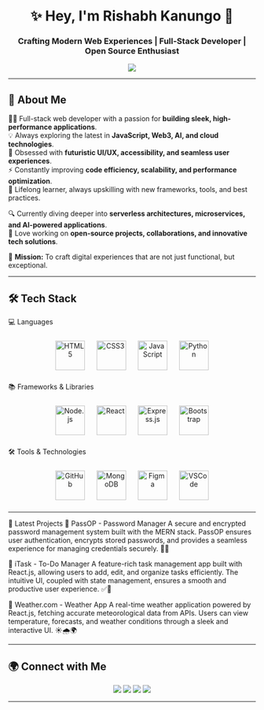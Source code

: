 <h1 align="center">✨ Hey, I'm Rishabh Kanungo 🚀</h1>
<h3 align="center">Crafting Modern Web Experiences | Full-Stack Developer | Open Source Enthusiast</h3>

<p align="center">
  <img src="https://readme-typing-svg.herokuapp.com?font=Inter&size=22&pause=1000&color=00F7D1&center=true&vCenter=true&width=500&lines=Full-Stack+Web+Developer;Mern-Stack+Web+Developer;Frontend+Web+Developer;Building+Scalable+Web+Apps;Exploring+New+Technologies" />
</p>

---

## 🚀 About Me  

👨‍💻 Full-stack web developer with a passion for **building sleek, high-performance applications**.  
💡 Always exploring the latest in **JavaScript, Web3, AI, and cloud technologies**.  
🎨 Obsessed with **futuristic UI/UX, accessibility, and seamless user experiences**.  
⚡ Constantly improving **code efficiency, scalability, and performance optimization**.  
📖 Lifelong learner, always upskilling with new frameworks, tools, and best practices.  

🔍 Currently diving deeper into **serverless architectures, microservices, and AI-powered applications**.  
🚀 Love working on **open-source projects, collaborations, and innovative tech solutions**.  

🎯 **Mission:** To craft digital experiences that are not just functional, but exceptional.  
  

---

## 🛠 Tech Stack  

💻 Languages
<p align="center"> <img src="https://cdn.jsdelivr.net/gh/devicons/devicon@latest/icons/html5/html5-original.svg" alt="HTML5" width="60" height="60" style="margin: 10px;"/> <img src="https://cdn.jsdelivr.net/gh/devicons/devicon@latest/icons/css3/css3-original.svg" alt="CSS3" width="60" height="60" style="margin: 10px;"/> <img src="https://cdn.jsdelivr.net/gh/devicons/devicon@latest/icons/javascript/javascript-original.svg" alt="JavaScript" width="60" height="60" style="margin: 10px;"/> <img src="https://cdn.jsdelivr.net/gh/devicons/devicon@latest/icons/python/python-original.svg" alt="Python" width="60" height="60" style="margin: 10px;"/> </p>
📚 Frameworks & Libraries
<p align="center"> <img src="https://cdn.jsdelivr.net/gh/devicons/devicon@latest/icons/nodejs/nodejs-original.svg" alt="Node.js" width="60" height="60" style="margin: 10px;"/> <img src="https://cdn.jsdelivr.net/gh/devicons/devicon@latest/icons/react/react-original.svg" alt="React" width="60" height="60" style="margin: 10px;"/> <img src="https://skillicons.dev/icons?i=express" alt="Express.js" width="60" height="60" style="margin: 10px;"/> <img src="https://cdn.jsdelivr.net/gh/devicons/devicon@latest/icons/bootstrap/bootstrap-original.svg" alt="Bootstrap" width="60" height="60" style="margin: 10px;"/> </p>
🛠 Tools & Technologies
<p align="center"> <img src="https://skillicons.dev/icons?i=github" alt="GitHub" width="60" height="60" style="margin: 10px;"/> <img src="https://cdn.jsdelivr.net/gh/devicons/devicon@latest/icons/mongodb/mongodb-original.svg" alt="MongoDB" width="60" height="60" style="margin: 10px;"/> <img src="https://cdn.jsdelivr.net/gh/devicons/devicon@latest/icons/figma/figma-original.svg" alt="Figma" width="60" height="60" style="margin: 10px;"/> <img src="https://cdn.jsdelivr.net/gh/devicons/devicon@latest/icons/vscode/vscode-original.svg" alt="VSCode" width="60" height="60" style="margin: 10px;"/> </p>

---

🚀 Latest Projects
🔹 PassOP - Password Manager
A secure and encrypted password management system built with the MERN stack. PassOP ensures user authentication, encrypts stored passwords, and provides a seamless experience for managing credentials securely. 🔐✨

🔹 iTask - To-Do Manager
A feature-rich task management app built with React.js, allowing users to add, edit, and organize tasks efficiently. The intuitive UI, coupled with state management, ensures a smooth and productive user experience. ✅📅

🔹 Weather.com - Weather App
A real-time weather application powered by React.js, fetching accurate meteorological data from APIs. Users can view temperature, forecasts, and weather conditions through a sleek and interactive UI. ☀️🌧️🌍


---

## 🌍 Connect with Me  
<p align="center">
  <a href="https://www.linkedin.com/in/rishabh-kanungo-ab5864257/" target="_blank"><img src="https://img.shields.io/badge/LinkedIn-0A66C2?style=for-the-badge&logo=linkedin&logoColor=white"></a>
  <a href="https://rishabhkanungo03.netlify.app/" target="_blank"><img src="https://img.shields.io/badge/Portfolio-181717?style=for-the-badge&logo=google-chrome&logoColor=white"></a>
 <a href="https://www.instagram.com/_rishabh_kanungo/?hl=en" target="_blank"><img src="https://img.shields.io/badge/Instagram-E4405F?style=for-the-badge&logo=instagram&logoColor=white"></a>
  <a href="mailto:your-email@example.com"><img src="https://img.shields.io/badge/Email-EA4335?style=for-the-badge&logo=gmail&logoColor=white"></a>
</p>

---


